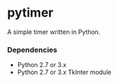 # pytimer
A simple timer written in Python.

### Dependencies
* Python 2.7 or 3.x
* Python 2.7 or 3.x TkInter module
